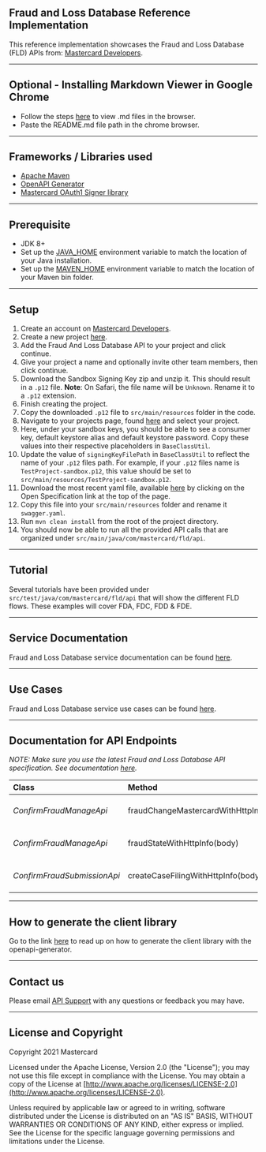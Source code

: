 ## Fraud and Loss Database Reference Implementation

This reference implementation showcases the Fraud and Loss Database (FLD) APIs from: [Mastercard Developers](https://developer.mastercard.com/product/fraud-and-loss-database).

--------------------------------------------------------------------------------------------------------------------------------------------------------------------------------------------------------------------------------------------------------------------------------------------------------

## Optional - Installing Markdown Viewer in Google Chrome

- Follow the steps [here](https://imagecomputing.net/damien.rohmer/teaching/general/markdown_viewer/index.html) to view .md files in the browser.
- Paste the README.md file path in the chrome browser.

--------------------------------------------------------------------------------------------------------------------------------------------------------------------------------------------------------------------------------------------------------------------------------------------------------

## Frameworks / Libraries used

- [Apache Maven](https://maven.apache.org/index.html)
- [OpenAPI Generator](https://github.com/OAI/OpenAPI-Specification)
- [Mastercard OAuth1 Signer library](https://github.com/Mastercard?utf8=%E2%9C%93&q=oauth1-signer&type=&language=)

--------------------------------------------------------------------------------------------------------------------------------------------------------------------------------------------------------------------------------------------------------------------------------------------------------

## Prerequisite

- JDK 8+
- Set up the [JAVA_HOME](https://explainjava.com/java-path/) environment variable to match the location of your Java installation.
- Set up the [MAVEN_HOME](https://dzone.com/articles/installing-maven) environment variable to match the location of your Maven bin folder.

--------------------------------------------------------------------------------------------------------------------------------------------------------------------------------------------------------------------------------------------------------------------------------------------------------

## Setup

1. Create an account on [Mastercard Developers](https://developer.mastercard.com/account/sign-up).
2. Create a new project [here](https://developer.mastercard.com/dashboard).
3. Add the Fraud And Loss Database API to your project and click continue.
4. Give your project a name and optionally invite other team members, then click continue.
5. Download the Sandbox Signing Key zip and unzip it. This should result in a `.p12` file. **Note**: On Safari, the file name will be `Unknown`. Rename it to a `.p12` extension.
6. Finish creating the project.
7. Copy the downloaded `.p12` file to `src/main/resources` folder in the code.
8. Navigate to your projects page, found [here](https://developer.mastercard.com/dashboard) and select your project.
9. Here, under your sandbox keys, you should be able to see a consumer key, default keystore alias and default keystore password. Copy these values into their respective placeholders in `BaseClassUtil`.
10. Update the value of `signingKeyFilePath` in `BaseClassUtil` to reflect the name of your `.p12` files path. For example, if your `.p12` files name is `TestProject-sandbox.p12`, this value should be set to `src/main/resources/TestProject-sandbox.p12`. 
11. Download the most recent yaml file, available [here](https://developer.mastercard.com/fld-fraud-submission/documentation/api-reference/) by clicking on the Open Specification link at the top of the page.
12. Copy this file into your `src/main/resources` folder and rename it `swagger.yaml`.
13. Run `mvn clean install` from the root of the project directory.
14. You should now be able to run all the provided API calls that are organized under `src/main/java/com/mastercard/fld/api`.  

--------------------------------------------------------------------------------------------------------------------------------------------------------------------------------------------------------------------------------------------------------------------------------------------------------

## Tutorial

Several tutorials have been provided under `src/test/java/com/mastercard/fld/api` that will show the different FLD flows. These examples will cover FDA, FDC, FDD & FDE. 

--------------------------------------------------------------------------------------------------------------------------------------------------------------------------------------------------------------------------------------------------------------------------------------------------------

## Service Documentation

Fraud and Loss Database service documentation can be found [here](https://developer.mastercard.com/product/fraud-and-loss-database).

--------------------------------------------------------------------------------------------------------------------------------------------------------------------------------------------------------------------------------------------------------------------------------------------------------

## Use Cases

Fraud and Loss Database service use cases can be found [here](https://developer.mastercard.com/fld-fraud-submission/documentation/use-cases/).

--------------------------------------------------------------------------------------------------------------------------------------------------------------------------------------------------------------------------------------------------------------------------------------------------------

## Documentation for API Endpoints

*NOTE: Make sure you use the latest Fraud and Loss Database API specification. See documentation [here](https://developer.mastercard.com/fld-fraud-submission/documentation/api-reference/).*

| Class | Method | HTTP request |
|:------------ |:------------- |:-------------|
| *ConfirmFraudManageApi* | fraudChangeMastercardWithHttpInfo(body) | **PUT** /confirmed-frauds/mastercard-frauds |
| *ConfirmFraudManageApi* | fraudStateWithHttpInfo(body) | **PUT** /confirmed-frauds/fraud-states |
| *ConfirmFraudSubmissionApi* | createCaseFilingWithHttpInfo(body) | **POST** /confirmed-frauds/mastercard-frauds |

--------------------------------------------------------------------------------------------------------------------------------------------------------------------------------------------------------------------------------------------------------------------------------------------------------

## How to generate the client library

Go to the link [here](https://developer.mastercard.com/platform/documentation/security-and-authentication/generating-and-configuring-a-mastercard-api-client/) to read up on how to generate the client library with the openapi-generator.

--------------------------------------------------------------------------------------------------------------------------------------------------------------------------------------------------------------------------------------------------------------------------------------------------------

## Contact us

Please email [API Support](mailto:apisupport@mastercard.com) with any questions or feedback you may have.

--------------------------------------------------------------------------------------------------------------------------------------------------------------------------------------------------------------------------------------------------------------------------------------------------------

## License and Copyright

Copyright 2021 Mastercard

Licensed under the Apache License, Version 2.0 (the "License");
you may not use this file except in compliance with the License.
You may obtain a copy of the License at [http://www.apache.org/licenses/LICENSE-2.0](http://www.apache.org/licenses/LICENSE-2.0).

Unless required by applicable law or agreed to in writing, software
distributed under the License is distributed on an "AS IS" BASIS,
WITHOUT WARRANTIES OR CONDITIONS OF ANY KIND, either express or implied.
See the License for the specific language governing permissions and
limitations under the License.
